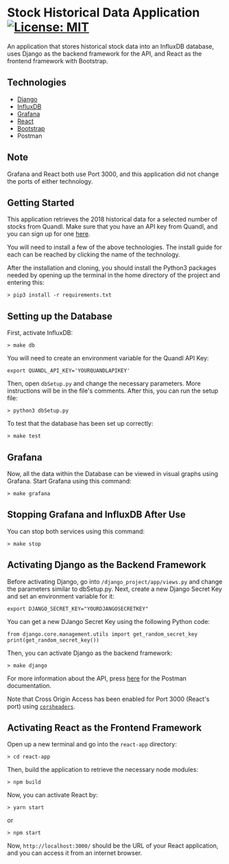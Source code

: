 # Stock Historical Data Application [![License: MIT](https://img.shields.io/badge/License-MIT-blue.svg)](https://opensource.org/licenses/MIT)

An application that stores historical stock data into an InfluxDB database, uses Django as the backend framework for the API, and React as the frontend framework with Bootstrap. 

## Technologies

- [Django](https://docs.djangoproject.com/en/3.1/topics/install/)
- [InfluxDB](https://docs.influxdata.com/influxdb/v1.8/introduction/install/)
- [Grafana](https://grafana.com/docs/grafana/latest/installation/)
- [React](https://reactjs.org/docs/getting-started.html)
- [Bootstrap](https://react-bootstrap.github.io/getting-started/introduction/)
- Postman

## Note

Grafana and React both use Port 3000, and this application did not change the ports of either technology.

## Getting Started

This application retrieves the 2018 historical data for a selected number of stocks from Quandl. Make sure that you have an API key from Quandl, and you can sign up for one [here](https://www.quandl.com/sign-up).

You will need to install a few of the above technologies. The install guide for each can be reached by clicking the name of the technology.

After the installation and cloning, you should install the Python3 packages needed by opening up the terminal in the home directory of the project and entering this:

```
> pip3 install -r requirements.txt
```

## Setting up the Database

First, activate InfluxDB:

```
> make db
```

You will need to create an environment variable for the Quandl API Key:

```
export QUANDL_API_KEY='YOURQUANDLAPIKEY'
```

Then, open ```dbSetup.py``` and change the necessary parameters. More instructions will be in the file's comments. After this, you can run the setup file:

```
> python3 dbSetup.py
```

To test that the database has been set up correctly:

```
> make test
```

## Grafana

Now, all the data within the Database can be viewed in visual graphs using Grafana. Start Grafana using this command:

```
> make grafana
```

## Stopping Grafana and InfluxDB After Use

You can stop both services using this command:

```
> make stop
```

## Activating Django as the Backend Framework

Before activating Django, go into ```/django_project/app/views.py``` and change the parameters similar to dbSetup.py. Next, create a new Django Secret Key and set an environment variable for it:

```
export DJANGO_SECRET_KEY="YOURDJANGOSECRETKEY"
```

You can get a new DJango Secret Key using the following Python code:

```
from django.core.management.utils import get_random_secret_key  
print(get_random_secret_key())
```


Then, you can activate Django as the backend framework:

```
> make django
```

For more information about the API, press [here](https://documenter.getpostman.com/view/12455453/TVCY6C1H) for the Postman documentation. 

Note that Cross Origin Access has been enabled for Port 3000 (React's port) using [```corsheaders```](https://pypi.org/project/django-cors-headers/).

## Activating React as the Frontend Framework

Open up a new terminal and go into the ```react-app``` directory:

```
> cd react-app
```

Then, build the application to retrieve the necessary node modules:

```
> npm build
```

Now, you can activate React by:

```
> yarn start
```

or

```
> npm start
```

Now, ```http://localhost:3000/``` should be the URL of your React application, and you can access it from an internet browser. 
